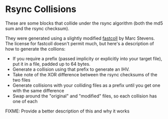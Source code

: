 Rsync Collisions
================
These are some blocks that collide under the rsync algorithm (both the md5 sum and the rsync checksum).

They were generated using a slightly modified [fastcoll](https://marc-stevens.nl/research/software/download.php?file=fastcoll_v1.0.0.5-1_source.zip) by Marc Stevens.  The license for fastcoll doesn't permit much, but here's a description of how to generate the collions:

- If you require a prefix (passed implicity or explicitly into your target file), put it in a file, padded up to 64 bytes.
- Generate a collision using that prefix to generate an IHV.
- Take note of the XOR difference between the rsync checksums of the two files
- Generate collisions with your colliding files as a prefix until you get one with the same difference
- Swap around the "original" and "modified" files, so each collision has one of each

FIXME: Provide a better description of this and why it works
